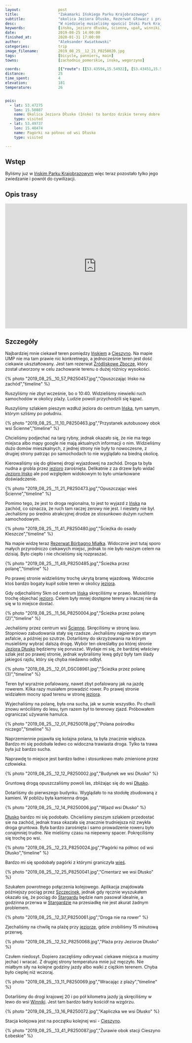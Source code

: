 ```yaml
---
layout:                 post
title:                  "Zakamarki Ińskiego Parku Krajobrazowego"
subtitle:               "okolica Jeziora Dłusko, Rezerwat Głowacz i prawdziwie dzikie miejsca"
desc:                   "W niedzielę musieliśmy opuścić Iński Park Krajobrazowy. Tereny na północ od miasta Ińsko były jednocześnie bardzo ładne i trudne do jazdy rowerem."
keywords:               [ińsko, jezioro dłusko, ścienne, upał, winniki, cieszyno]
date:                   2019-08-25 14:00:00
finished_at:            2020-01-31 17:00:00
author:                 "Aleksander Kwiatkowski"
categories:             trip
image_filename:         2019_08_25__12_21_P8250020.jpg
tags:                   [bicycle, panniers, main]
towns:                  [zachodnio_pomorskie, insko, wegorzyno]

coords:                 [{"route": [[53.43594,15.54922], [53.43451,15.52003], [53.44790,15.47746], [53.45833,15.51694], [53.48877,15.48278], [53.51910,15.50201], [53.52451,15.49583], [53.51971,15.46648]], "type": "bicycle"}]
distance:               25
time_spent:             4
elevation:              181
temperature:            26


pois:
  - lat: 53.47275
    lon: 15.50087
    name: Okolica Jeziora Dłusko (Ińsko) to bardzo dzikie tereny dobre na piesze wycieczki
    type: visited
  - lat: 53.49737
    lon: 15.48474  
    name: Pagórki na północ od wsi Dłusko
    type: visited

---
```


[wiki-zrodliskowe-zbocze]: https://pl.wikipedia.org/wiki/Rezerwat_przyrody_%C5%B9r%C3%B3dliskowe_Zbocza
[wiki-kleszcze]: https://pl.wikipedia.org/wiki/Kleszcze_(powiat_stargardzki)
[wiki-inski-park]: https://pl.wikipedia.org/wiki/I%C5%84ski_Park_Krajobrazowy
[wiki-insko]: https://pl.wikipedia.org/wiki/I%C5%84sko
[wiki-cieszyno]: https://pl.wikipedia.org/wiki/Cieszyno_(powiat_%C5%82obeski)
[wiki-jezioro-insko]: https://pl.wikipedia.org/wiki/I%C5%84sko_(jezioro)
[wiki-scienne]: https://pl.wikipedia.org/wiki/%C5%9Acienne
[wiki-dlusko]: https://pl.wikipedia.org/wiki/D%C5%82usko_(powiat_%C5%82obeski)
[wiki-szczecinek]: https://pl.wikipedia.org/wiki/Szczecinek
[wiki-stargard]: https://pl.wikipedia.org/wiki/Stargard
[wiki-winniki]: https://pl.wikipedia.org/wiki/Winniki_(wojew%C3%B3dztwo_zachodniopomorskie)

## Wstęp

Byliśmy juz w [Ińskim Parku Krajobrazowym][wiki-inski-park] więc teraz pozostało
tylko jego zwiedzanie i powrót do cywilizacji.

## Opis trasy

<iframe height='405' width='590' frameborder='0' allowtransparency='true' scrolling='no' src='https://www.strava.com/activities/2651061531/embed/28edc62f34e678aef8545bb7465da654b58c2eed'></iframe>

## Szczegóły

Najbardziej mnie ciekawił teren pomiędzy [Ińskiem][wiki-insko] a
[Cieszyno][wiki-cieszyno]. Na mapie UMP nie ma tam prawie nic konkretnego, a jednocześnie
teren jest dość ciekawie ukształtowany. Jest tam rezerwat
[Źródliskowe Zbocze][wiki-zrodliskowe-zbocze], który został utworzony w celu
zachowanie terenu o dużej różnicy wysokości.

{% photo "2019_08_25__10_57_P8250457.jpg","Opuszczając Ińsko na zachód","timeline" %}

Ruszyliśmy nie zbyt wcześnie, bo o 10:40. Widzieliśmy niewielki ruch samochodów w okolicy
plaży. Ludzie powoli przychodzili się kąpać.

Ruszyliśmy szlakiem pieszym wzdłuż jeziora do centrum [Ińska][wiki-insko],
tym samym, którym szliśmy po południu.

{% photo "2019_08_25__11_10_P8250463.jpg","Przystanek autobusowy obok wsi Ścienne","timeline" %}

Chcieliśmy podjechać na targ rybny, jednak okazało się, że nie ma tego miejsca
albo mapy google nie mają aktualnych informacji o nim. Widzieliśmy dużo
domów mieszkalnych, z jednej strony nie były to nowoczesne, z drugiej strony patrząc
po samochodach to nie wyglądało na biedną okolicę.

Kierowaliśmy się do głównej drogi wyjazdowej na zachód. Droga ta była nudna
a grobla przez [jezioro][wiki-jezioro-insko] zarośnięta.
Delikatnie z za drzew było widać [Jezioro Ińsko][wiki-jezioro-insko] ale
pod względem widokowym to było umiarkowane doświadczenie.

{% photo "2019_08_25__11_21_P8250473.jpg","Opuszczając wieś Ścienne","timeline" %}

Pomimo tego, że jest to droga regionalna, to jest to wyjazd z [Ińska][wiki-insko]
na zachód, co oznacza, że ruch tam raczej zerowy nie jest. I niestety
nie był. Jechaliśmy po średnio atrakcyjnej drodze ze stosunkowo dużym
ruchem samochodowym.

[wiki-borbagno]: https://pl.wikipedia.org/wiki/Rezerwat_przyrody_B%C3%B3rbagno_Mia%C5%82ka

{% photo "2019_08_25__11_41_P8250480.jpg","Ścieżka do osady Kleszcze","timeline" %}

Na mapie widzę teraz [Rezerwat Bórbagno Miałka][wiki-borbagno].
Widocznie jest tutaj sporo małych przyrodniczo
ciekawych miejsc, jednak to nie było naszym celem na dzisiaj. Było ciepło
i nie chcieliśmy się rozpraszać.

{% photo "2019_08_25__11_49_P8250485.jpg","Ścieżka przez polanę","timeline" %}

Po prawej stronie widzieliśmy trochę ukrytą bramę wjazdową. Widocznie ktoś bardzo bogaty
kupił sobie teren w okolicy [jeziora][wiki-jezioro-insko].

Gdy odjechaliśmy 5km od centrum [Ińska][wiki-insko] skręciliśmy w prawo.
Musieliśmy trochę objechać [jezioro][wiki-jezioro-insko].
Celem były mniej dostępne tereny a inaczej nie da się w to miejsce dostać.

{% photo "2019_08_25__11_56_P8250004.jpg","Ścieżka przez polanę (2)","timeline" %}

Jechaliśmy przez centrum wsi [Ścienne][wiki-scienne]. Skręciliśmy w stronę
lasu. Stopniowo zabudowania stały się rzadsze. Jechaliśmy najpierw po starym asfalcie,
a później po szutrze. Dotarliśmy do skrzyżowania na którym musieliśmy wybrać
dalszą drogę. Wybór ten określałby po której stronie [Jeziora Dłusko][wiki-jezioro-dlusko]
będziemy się poruszać.
Wydaje mi się, że bardziej właściwy szlak jest po prawej stronie, jednak wybraliśmy
lewą gdyż były tam ślady jakiegoś rajdu, który się chyba niedawno odbył.

[wiki-jezioro-dlusko]: https://pl.wikipedia.org/wiki/D%C5%82usko_(jezioro_w_powiecie_%C5%82obeskim)

{% photo "2019_08_25__12_01_DSC08961.jpg","Ścieżka przez polanę (3)","timeline" %}

Teren był wyraźnie pofalowany, nawet zbyt pofalowany jak na jazdę rowerem. Kilka razy musiałem
prowadzić rower. Po prawej stronie widziałem mocny spad terenu w stronę
[jeziora][wiki-jezioro-dlusko].

Wyjechaliśmy na polanę, była ona sucha, jak w sumie wszystko. Po chwili znowu
wróciliśmy do lesu, tym razem był to terenowy zjazd. Próbowałem ograniczać
używanie hamulca.

{% photo "2019_08_25__12_01_P8250018.jpg","Polana pośrodku niczego","timeline" %}

Naprzemiennie pojawiła się kolajna polana, ta była znacznie większa. Bardzo mi się podobała
ledwo co widoczna trawiasta droga. Tylko ta trawa była już bardzo sucha.

Naprawdę to miejsce jest bardzo ładne i stosunkowo mało zmienione przez człowieka.

{% photo "2019_08_25__12_12_P8250002.jpg","Budynek we wsi Dłusko" %}

Gruntową drogą opuszczaliśmy powoli las, zbliżając się do wsi [Dłusko][wiki-dlusko].

Dotarliśmy do pierwszego budynku. Wyglądało to na stodołę zbudowaną z kamieni.
W pobliżu była kamienna droga.

{% photo "2019_08_25__12_14_P8250006.jpg","Wjazd wsi Dłusko" %}

[Dłusko][wiki-dlusko] bardzo mi się podobało. Chcieliśmy pieszym szlakiem
przedostać sie na zachód, jednak trasa okazała się znacznie trudniejsza niż
zwykła droga gruntowa. Była bardzo zarośnięta i samo prowadzenie roweru było
conajmniej trudne. Nie mieliśmy czasu na niepewny spacer.
Pokręciliśmy się trochę po wsi.

{% photo "2019_08_25__12_23_P8250024.jpg","Pagórki na północ od wsi Dłusko","timeline" %}

Bardzo mi się spodobały pagórki z którymi graniczyła [wieś][wiki-dlusko].

{% photo "2019_08_25__12_25_P8250041.jpg","Cmentarz we wsi Dłusko" %}

Szukałem powrotnego połączenia kolejowego. Aplikacja znajdowała późniejszy pociąg przez
[Szczecinek][wiki-szczecinek], jednak gdy ręcznie wyszukałem okazało się,
że pociąg do [Stargardu][wiki-stargard] będzie nam pasował idealnie, a godzinna
przerwa w [Stargardzie][wiki-stargard] na przesiadkę nie jest akurat
żadnym problemem.

{% photo "2019_08_25__12_37_P8250061.jpg","Droga nie na rower" %}

Zjechaliśmy na chwilę na plażę przy [jeziorze][wiki-jezioro-dlusko],
gdzie zrobiliśmy 15 minutową przerwę.

{% photo "2019_08_25__12_52_P8250068.jpg","Plaża przy Jeziorze Dłusko" %}

Czułem niedosyt. Dopiero zaczęliśmy odkrywać ciekawe miejsca a musimy jechać
i wracać. Z drugiej strony temperatura mnie już męczyło.
Nie miałbym siły na kolejne godziny jazdy albo walki z ciężkim terenem.
Chyba było cieplej niż wczoraj.

{% photo "2019_08_25__13_11_P8250069.jpg","Wracając z plaży","timeline" %}

Dotarliśmy do drogi krajowej 20 i po pół kilometra jazdy ją skręciliśmy w
lewo do wsi [Winniki][wiki-winniki]. Jest tam bardzo ładny kościół na wzgórzu.

{% photo "2019_08_25__13_16_P8250072.jpg","Kapliczka we wsi Dłusko" %}

Stacja kolejowa jest na początku kolejnej wsi - [Cieszyno][wiki-cieszyno].

{% photo "2019_08_25__13_41_P8250087.jpg","Żurawie obok stacji Cieszyno Łobeskie" %}
